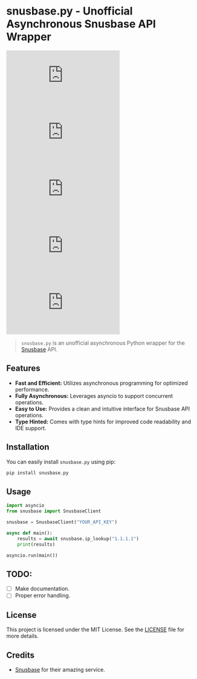 # snusbase.py - Unofficial Asynchronous Snusbase API Wrapper

[![PyPI - Downloads](https://img.shields.io/pypi/dm/snusbase.py?style=flat-square&label=PyPI%20downloads)](https://pypi.python.org/pypi/snusbase.py)
[![PyPI - Python](https://img.shields.io/pypi/pyversions/snusbase.py?style=flat-square&label=Python%20version)](https://python.org)
[![PyPI - License](https://img.shields.io/pypi/l/snusbase.py?style=flat-square&label=License)](LICENSE)
[![PyPI - Version](https://img.shields.io/pypi/v/snusbase.py?style=flat-square&label=PyPI%20package%20version)](https://semver.org)
[![PyPI - Status](https://img.shields.io/pypi/status/snusbase.py?style=flat-square&&label=PyPI%20Status)](https://pypi.python.org/pypi/snusbase.py)

> `snusbase.py` is an unofficial asynchronous Python wrapper for the [Snusbase](https://snusbase.com/) API.

## Features

-   **Fast and Efficient:** Utilizes asynchronous programming for optimized performance.
-   **Fully Asynchronous:** Leverages asyncio to support concurrent operations.
-   **Easy to Use:** Provides a clean and intuitive interface for Snusbase API operations.
-   **Type Hinted:** Comes with type hints for improved code readability and IDE support.

## Installation

You can easily install `snusbase.py` using pip:

```bash
pip install snusbase.py
```

## Usage

```py
import asyncio
from snusbase import SnusbaseClient

snusbase = SnusbaseClient("YOUR_API_KEY")

async def main():
    results = await snusbase.ip_lookup("1.1.1.1")
    print(results)

asyncio.run(main())
```

## TODO:

-   [ ] Make documentation.
-   [ ] Proper error handling.

## License

This project is licensed under the MIT License. See the [LICENSE](LICENSE) file for more details.

## Credits

-   [Snusbase](https://snusbase.com/) for their amazing service.

